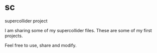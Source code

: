 # sc
supercollider project

I am sharing some of my supercollider files. These are some of my first projects.

Feel free to use, share and modify. 
